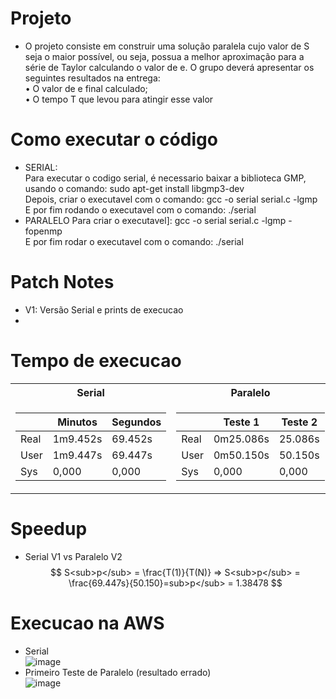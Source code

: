 # Projeto
- O projeto consiste em construir uma solução paralela cujo valor de S seja o maior possível, ou seja,
possua a melhor aproximação para a série de Taylor calculando o valor de e. O grupo deverá
apresentar os seguintes resultados na entrega: <br>
• O valor de e final calculado;<br>
• O tempo T que levou para atingir esse valor <br>

# Como executar o código
- SERIAL:<br>
Para executar o codigo serial, é necessario baixar a biblioteca GMP, usando o comando: sudo apt-get install libgmp3-dev<br>
Depois, criar o executavel com o comando: gcc -o serial serial.c -lgmp<br>
E por fim rodando o executavel com o comando: ./serial<br>
- PARALELO
Para criar o executavel]: gcc -o serial serial.c -lgmp -fopenmp<br>
E por fim rodar o executavel com o comando: ./serial<br>
# Patch Notes
- V1: Versão Serial e prints de execucao
-
# Tempo de execucao
<table>
<tr><th>Serial </th><th>Paralelo</th></tr>
<tr><td>

|&nbsp;|Minutos|Segundos|
|--|--|--|
|Real|1m9.452s|69.452s|
|User|1m9.447s|69.447s|
|Sys|0,000|0,000|
  
</td><td>

|&nbsp;|Teste 1|Teste 2| 
|--|--|--|
|Real|0m25.086s|25.086s
|User|0m50.150s|50.150s
|Sys|0,000|0,000|
  
</td></tr> </table>

# Speedup
- Serial V1 vs Paralelo V2
$$
S<sub>p</sub> = \frac{T(1)}{T(N)} => S<sub>p</sub> = \frac{69.447s}{50.150}=sub>p</sub> = 1.38478
$$

# Execucao na AWS
- Serial <br>
![image](https://user-images.githubusercontent.com/83303272/236924653-10673381-236c-4dec-a30f-d841d6010f3b.png)
- Primeiro Teste de Paralelo (resultado errado) <br>
![image](https://user-images.githubusercontent.com/83303272/236928617-d69bb471-c50c-4bf4-b20e-d814f640ae2d.png)


